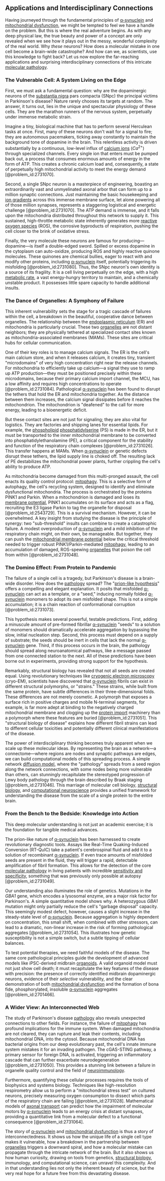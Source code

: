 ## Applications and Interdisciplinary Connections

Having journeyed through the fundamental principles of [α-synuclein](@article_id:162631) and [mitochondrial dysfunction](@article_id:199626), we might be tempted to feel we have a handle on the problem. But this is where the real adventure begins. As with any deep physical law, the true beauty and power of a concept are only revealed when we see how it plays out in the messy, wonderful complexity of the real world. Why *these* neurons? How does a molecular mistake in one cell become a brain-wide catastrophe? And how can we, as scientists, use this knowledge to fight back? Let us now explore the far-reaching applications and surprising interdisciplinary connections of this intricate [molecular pathology](@article_id:166233).

### The Vulnerable Cell: A System Living on the Edge

First, we must ask a fundamental question: why are the dopaminergic neurons of the [substantia nigra](@article_id:150093) pars compacta (SNpc) the principal victims in Parkinson's disease? Nature rarely chooses its targets at random. The answer, it turns out, lies in the unique and spectacular physiology of these cells. They are the marathon runners of the nervous system, perpetually under immense metabolic strain.

Imagine a tiny, biological machine that has to perform several Herculean tasks at once. First, many of these neurons don't wait for a signal to fire; they are autonomous pacemakers, ticking away constantly to maintain the background tone of dopamine in the brain. This relentless activity is driven substantially by a continuous, low-level influx of [calcium ions](@article_id:140034) ($Ca^{2+}$) through specialized channels. Every single ion that enters must be pumped back out, a process that consumes enormous amounts of energy in the form of ATP. This creates a chronic calcium load and, consequently, a state of perpetually high mitochondrial activity to meet the energy demand [@problem_id:2731070].

Second, a single SNpc neuron is a masterpiece of engineering, boasting an extraordinarily vast and unmyelinated axonal arbor that can form up to a million synaptic connections. Just maintaining the basic housekeeping and [ion gradients](@article_id:184771) across this immense membrane surface, let alone powering all of those million synapses, represents a staggering logistical and energetic challenge [@problem_id:2731070]. The ATP demand is immense, and it falls upon the mitochondria distributed throughout this network to supply it. This sustained, high-throttle metabolic state inherently generates more [reactive oxygen species](@article_id:143176) (ROS), the corrosive byproducts of respiration, pushing the cell closer to the brink of oxidative stress.

Finally, the very molecule these neurons are famous for producing—dopamine—is itself a double-edged sword. Spilled or excess dopamine in the cytoplasm can auto-oxidize, producing ROS and highly reactive quinone molecules. These quinones are chemical bullies, eager to react with and modify other proteins, including [α-synuclein](@article_id:162631) itself, potentially triggering its misfolding [@problem_id:2731080]. Thus, the SNpc neuron's own identity is a source of its fragility. It is a cell living perpetually on the edge, with a high [metabolic rate](@article_id:140071), a vast energy-hungry territory to maintain, and a chemically unstable product. It possesses little spare capacity to handle additional insults.

### The Dance of Organelles: A Symphony of Failure

This inherent vulnerability sets the stage for a tragic cascade of failures within the cell, a breakdown in the beautiful, cooperative dance between organelles. The relationship between the [endoplasmic reticulum](@article_id:141829) (ER) and mitochondria is particularly crucial. These two [organelles](@article_id:154076) are not distant neighbors; they are physically tethered at specialized contact sites known as mitochondria-associated membranes (MAMs). These sites are critical hubs for cellular communication.

One of their key roles is to manage calcium signals. The ER is the cell's main calcium store, and when it releases calcium, it creates tiny, transient "microdomains" of very high concentration right near the release channels. For mitochondria to efficiently take up calcium—a signal they use to ramp up ATP production—they must be positioned precisely within these microdomains, because their primary calcium import channel, the MCU, has a low affinity and requires high concentrations to operate [@problem_id:2731084]. Pathological [α-synuclein](@article_id:162631) has been found to disrupt the tethers that hold the ER and mitochondria together. As the distance between them increases, the calcium signal dissipates before it reaches the mitochondrion. The mitochondrion is "deafened" to the call for more energy, leading to a bioenergetic deficit.

But these contact sites are not just for signaling; they are also vital for logistics. They are factories and shipping lanes for essential lipids. For example, the [phospholipid](@article_id:164891) [phosphatidylserine](@article_id:172024) (PS) is made in the ER, but it must be transported to the inner mitochondrial membrane to be converted into phosphatidylethanolamine (PE), a critical component for the stability and function of the respiratory chain complexes [@problem_id:2731026]. This transfer happens at MAMs. When [α-synuclein](@article_id:162631) or genetic defects disrupt these tethers, the lipid supply line is choked off. The resulting lack of PE destabilizes the mitochondrial power plants, further crippling the cell's ability to produce ATP.

As mitochondria become damaged from this multi-pronged assault, the cell enacts its quality control protocol: [mitophagy](@article_id:151074). This is a selective form of autophagy, the cell's recycling system, designed to identify and eliminate dysfunctional mitochondria. The process is orchestrated by the proteins PINK1 and Parkin. When a mitochondrion is damaged and loses its [membrane potential](@article_id:150502), PINK1 accumulates on its surface and acts as a flag, recruiting the E3 ligase Parkin to tag the organelle for disposal [@problem_id:2543729]. This is a survival mechanism. However, it can be overwhelmed. A key insight from studying the disease is the principle of synergy: two "sub-threshold" insults can combine to create a catastrophic failure. A modest overproduction of [α-synuclein](@article_id:162631) and a mild inhibition of the respiratory chain might, on their own, be manageable. But together, they can push the [mitochondrial membrane potential](@article_id:173697) below the critical threshold needed to trigger robust PINK1/Parkin-mediated [mitophagy](@article_id:151074), leading to an accumulation of damaged, ROS-spewing [organelles](@article_id:154076) that poison the cell from within [@problem_id:2731048].

### The Domino Effect: From Protein to Pandemic

The failure of a single cell is a tragedy, but Parkinson's disease is a brain-wide disorder. How does the [pathology](@article_id:193146) spread? The "[prion-like hypothesis](@article_id:199874)" offers a compelling and elegant explanation. It posits that misfolded [α-synuclein](@article_id:162631) can act as a template, or a "seed," inducing normally folded [α-synuclein](@article_id:162631) monomers to adopt its own misfolded shape. This is not a simple accumulation; it is a chain reaction of conformational corruption [@problem_id:2731073].

This hypothesis makes several powerful, testable predictions. First, adding a minuscule amount of pre-formed fibrillar [α-synuclein](@article_id:162631) "seeds" to a solution of monomers should dramatically accelerate aggregation by bypassing the slow, initial nucleation step. Second, this process must depend on a supply of substrate; the seeds should be inert in cells that lack the normal [α-synuclein](@article_id:162631) gene. Third, if this process occurs in the brain, the pathology should spread along neuroanatomical pathways, like a message passed from one connected station to the next. All of these predictions have been borne out in experiments, providing strong support for the hypothesis.

Remarkably, structural biology has revealed that not all seeds are created equal. Using revolutionary techniques like [cryogenic electron microscopy](@article_id:138376) (cryo-EM), scientists have discovered that [α-synuclein](@article_id:162631) fibrils can exist in different structural polymorphs, or "strains." These strains, while built from the same protein, have subtle differences in their three-dimensional folds. These differences are not merely cosmetic. A polymorph that exposes a surface rich in positive charges and mobile N-terminal segments, for example, is far more adept at binding to the negatively charged mitochondrial membrane and clogging up the [protein import](@article_id:174056) machinery than a polymorph where these features are buried [@problem_id:2731051]. This "structural biology of disease" explains how different fibril strains can lead to different cellular toxicities and potentially different clinical manifestations of the disease.

The power of interdisciplinary thinking becomes truly apparent when we scale up these molecular ideas. By representing the brain as a network—a connectome—where regions are nodes and synaptic pathways are edges, we can build computational models of this spreading process. A simple network [diffusion model](@article_id:273179), where the "pathology" spreads from a seed region along the network connections, with some nodes being more vulnerable than others, can stunningly recapitulate the stereotyped progression of Lewy body pathology through the brain described by Braak staging [@problem_id:2731046]. This marriage of molecular cell biology, [structural biology](@article_id:150551), and [computational neuroscience](@article_id:274006) provides a unified framework for understanding the disease from the scale of a single protein to the entire brain.

### From the Bench to the Bedside: Knowledge into Action

This deep molecular understanding is not just an academic exercise; it is the foundation for tangible medical advances.

The prion-like nature of [α-synuclein](@article_id:162631) has been harnessed to create revolutionary diagnostic tools. Assays like Real-Time Quaking-Induced Conversion (RT-QuIC) take a patient's cerebrospinal fluid and add it to a solution of recombinant [α-synuclein](@article_id:162631). If even trace amounts of misfolded seeds are present in the fluid, they will trigger a rapid, detectable amplification of fibril formation. This allows for the detection of the core [molecular pathology](@article_id:166233) in living patients with incredible [sensitivity and specificity](@article_id:180944), something that was previously only possible at autopsy [@problem_id:2731049].

Our understanding also illuminates the role of genetics. Mutations in the *GBA1* gene, which encodes a lysosomal enzyme, are a major risk factor for Parkinson's. A simple quantitative model shows why. A heterozygous *GBA1* mutation might only partially reduce the cell's "garbage disposal" capacity. This seemingly modest defect, however, causes a slight increase in the steady-state level of [α-synuclein](@article_id:162631). Because aggregation is highly dependent on concentration, this small shift, when combined with other stressors, can lead to a dramatic, non-linear increase in the risk of forming pathological aggregates [@problem_id:2731054]. This illustrates how genetic susceptibility is not a simple switch, but a subtle tipping of cellular balances.

To test potential therapies, we need faithful models of the disease. The same core pathological principles guide the development of advanced models like iPSC-derived midbrain [organoids](@article_id:152508). A valid organoid model must not just show cell death; it must recapitulate the key features of the disease with precision: the presence of correctly identified midbrain dopaminergic neurons, evidence of their *selective* vulnerability, and the clear demonstration of both [mitochondrial dysfunction](@article_id:199626) and the formation of bona fide, phosphorylated, insoluble [α-synuclein](@article_id:162631) aggregates [@problem_id:2701466].

### A Wider View: An Interconnected Web

The study of Parkinson's disease [pathology](@article_id:193146) also reveals unexpected connections to other fields. For instance, the failure of [mitophagy](@article_id:151074) has profound implications for the immune system. When damaged mitochondria are not cleared, they can rupture and leak their contents, including mitochondrial DNA, into the cytosol. Because mitochondrial DNA has bacterial origins from our deep evolutionary past, the cell's innate immune system mistakes it for an invading pathogen. The cGAS-STING pathway, a primary sensor for foreign DNA, is activated, triggering an inflammatory cascade that can further exacerbate neurodegeneration [@problem_id:2731050]. This provides a stunning link between a failure in organelle quality control and the field of [neuroimmunology](@article_id:170429).

Furthermore, quantifying these cellular processes requires the tools of biophysics and systems biology. Techniques like high-resolution respirometry allow us to perform a "mitochondrial stress test" on cultured neurons, precisely measuring oxygen consumption to dissect which parts of the respiratory chain are failing [@problem_id:2731028]. Mathematical models of [axonal transport](@article_id:153656) can predict how the impairment of molecular motors by [α-synuclein](@article_id:162631) leads to an energy crisis at distant synapses, providing a quantitative link from a molecular defect to a functional consequence [@problem_id:2731064].

The story of [α-synuclein](@article_id:162631) and [mitochondrial dysfunction](@article_id:199626) is thus a story of interconnectedness. It shows us how the unique life of a single cell type makes it vulnerable, how a breakdown in the partnership between [organelles](@article_id:154076) triggers a downward spiral, and how a molecular mistake can propagate through the intricate network of the brain. But it also shows us how human curiosity, drawing on tools from genetics, [structural biology](@article_id:150551), immunology, and computational science, can unravel this complexity. And in that understanding lies not only the inherent beauty of science, but the very real hope for a future free from this devastating disease.